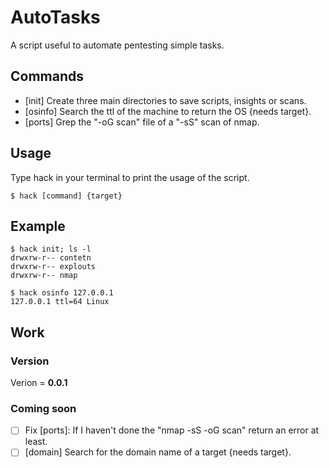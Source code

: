 # AutoTasks
A script useful to automate pentesting simple tasks.

## Commands
- [init] Create three main directories to save scripts, insights or scans.
- [osinfo] Search the ttl of the machine to return the OS {needs target}.
- [ports] Grep the "-oG scan" file of a "-sS" scan of nmap.

## Usage
Type hack in your terminal to print the usage of the script.
```
$ hack [command] {target}
```

## Example
```
$ hack init; ls -l
drwxrw-r-- contetn
drwxrw-r-- explouts
drwxrw-r-- nmap
```
```
$ hack osinfo 127.0.0.1
127.0.0.1 ttl=64 Linux
```

## Work
### Version
Verion = **0.0.1**
### Coming soon
- [ ] Fix [ports]: If I haven't done the "nmap -sS -oG scan" return an error at least.
- [ ] [domain] Search for the domain name of a target {needs target}.
